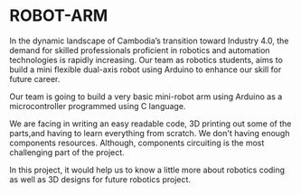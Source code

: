 # ROBOT-ARM
In the dynamic landscape of Cambodia’s transition toward Industry 4.0, the demand for skilled professionals proficient in robotics and automation technologies is rapidly increasing. Our team as robotics students, aims to build a mini flexible dual-axis robot using Arduino to enhance our skill for future career.

Our team is going to build a very basic mini-robot arm using Arduino as a microcontroller programmed using C language.

We are facing in writing an easy readable code, 3D printing out some of the parts,and having to learn everything from scratch. We don't having enough components resources. Although, components circuiting is the most challenging part of the project.

In this project, it would help us to know a little more about robotics coding as well as 3D designs for future robotics project.
